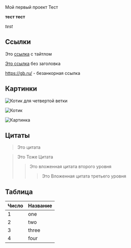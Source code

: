 Мой первый проект
Тест

**тест тест**

*test*

## Ссылки
Это [ссылка](https://gb.ru/ "GeekBrains") с тайтлом

[Это ссылка](https://gb.ru/) без заголовка

https://gb.ru/ - безанкорная ссылка

## Картинки
![Котик для четвертой ветки](https://avatars.mds.yandex.net/i?id=2b86d443316a2c6ddcaa0c3a18599e00-5169780-images-thumbs&n=13)

![Котик](https://avatars.mds.yandex.net/i?id=1df3b9a13336fd72a8c231c20147fa2a-6946674-images-thumbs&n=13 "Другой котик для четвертой ветки")

![Картинка][logo]

[logo]: https://avatars.mds.yandex.net/i?id=220b34c3bb4b3e7c34f1953933906f81-5876089-images-thumbs&n=13

## Цитаты
> Это цитата

> Это Тоже Цитата
>> Это вложенная цитата второго уровня
>>> Это Вложенная цитата третьего уровня

## Таблица
|Число|Название|
|--|--|
|1|one|
|2|two
3|three
4|four
